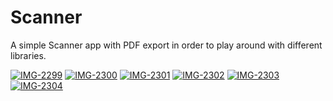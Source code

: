 # Scanner
A simple Scanner app with PDF export in order to play around with different libraries.

<a href="https://ibb.co/brM50Cw"><img src="https://i.ibb.co/cNShBZf/IMG-2299.jpg" alt="IMG-2299" border="0"></a>
<a href="https://ibb.co/VCXNGxQ"><img src="https://i.ibb.co/dpncvtL/IMG-2300.png" alt="IMG-2300" border="0"></a>
<a href="https://ibb.co/Yf7thx7"><img src="https://i.ibb.co/CV5nQf5/IMG-2301.png" alt="IMG-2301" border="0"></a>
<a href="https://ibb.co/5LmNq0f"><img src="https://i.ibb.co/CQgkxcT/IMG-2302.png" alt="IMG-2302" border="0"></a>
<a href="https://ibb.co/txLB802"><img src="https://i.ibb.co/SdfNRkm/IMG-2303.png" alt="IMG-2303" border="0"></a>
<a href="https://ibb.co/v4fRh1L"><img src="https://i.ibb.co/5hCwkTs/IMG-2304.png" alt="IMG-2304" border="0"></a><br />






